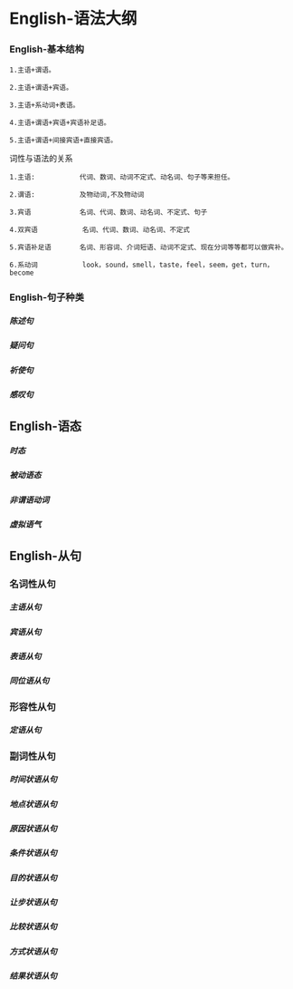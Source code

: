 # English-语法大纲

### English-基本结构

```
1.主语+谓语。

2.主语+谓语+宾语。

3.主语+系动词+表语。

4.主语+谓语+宾语+宾语补足语。

5.主语+谓语+间接宾语+直接宾语。
```

词性与语法的关系

```
1.主语:			代词、数词、动词不定式、动名词、句子等来担任。

2.谓语:			及物动词,不及物动词

3.宾语			名词、代词、数词、动名词、不定式、句子

4.双宾语		    名词、代词、数词、动名词、不定式

5.宾语补足语		  名词、形容词、介词短语、动词不定式、现在分词等等都可以做宾补。

6.系动词			look，sound，smell，taste，feel，seem，get，turn，become
```

### English-句子种类

##### 陈述句

##### 疑问句

##### 祈使句

##### 感叹句

## English-语态

##### 时态

##### 被动语态

##### 非谓语动词

##### 虚拟语气

## English-从句

### 名词性从句

##### 主语从句

##### 宾语从句

##### 表语从句

##### 同位语从句

### 形容性从句

##### 定语从句

### 副词性从句

##### 时间状语从句

##### 地点状语从句

##### 原因状语从句

##### 条件状语从句

##### 目的状语从句

##### 让步状语从句

##### 比较状语从句

##### 方式状语从句

##### 结果状语从句






